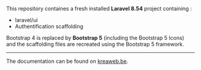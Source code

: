 This repository containes a fresh installed <b>Laravel 8.54</b> project containing :
<ul>
    <li>laravel/ui</li>
    <li>Authentification scaffolding</li>
</ul>

Bootstrap 4 is replaced by <b>Bootstrap 5</b> (including the Bootstrap 5 Icons) and the scaffolding files are recreated using the Bootstrap 5 framework.
<hr/>

The documentation can be found on <a target="_blank" href="https://www.kreaweb.be/laravel-8-bootstrap-5/">kreaweb.be</a>.
